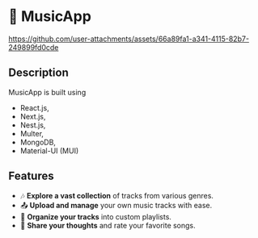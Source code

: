 # 🎵 MusicApp

https://github.com/user-attachments/assets/66a89fa1-a341-4115-82b7-249899fd0cde

## Description
MusicApp is built using 
- React.js,
- Next.js,
- Nest.js,
- Multer,
- MongoDB,
- Material-UI (MUI)

## Features

- 🎶 **Explore a vast collection** of tracks from various genres.
- 📤 **Upload and manage** your own music tracks with ease.
- 🎼 **Organize your tracks** into custom playlists.
- 💬 **Share your thoughts** and rate your favorite songs.

